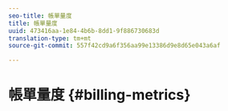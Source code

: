 ```yaml
---
seo-title: 帳單量度
title: 帳單量度
uuid: 473416aa-1e84-4b6b-8dd1-9f886730683d
translation-type: tm+mt
source-git-commit: 557f42cd9a6f356aa99e13386d9e8d65e043a6af

---
```



# 帳單量度 {#billing-metrics}
